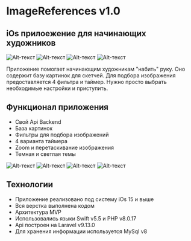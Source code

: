 # ImageReferences v1.0
## iOs прилоежение для начинающих художников 
![Alt-текст](http://syancheg.xyz/storage/references/readme/screen00003.jpg "test")
![Alt-текст](http://syancheg.xyz/storage/references/readme/screen00008.jpg "test")
![Alt-текст](http://syancheg.xyz/storage/references/readme/screen00004.jpg "test")
![Alt-текст](http://syancheg.xyz/storage/references/readme/screen00001.jpg "test")

Приложение помогает начинающим художникам "набить" руку. Оно содержит базу картинок для скетчей. Для подбора изображения предоставляется 4 фильтра и таймер.
Нужно просто выбрать необходимые настройки и приступить.

## Функционал приложения
- Свой Api Backend
- База картинок
- Фильтры для подбора изображений
- 4 варианта таймера
- Zoom и перетаскивание изображения
- Темная и светлая темы

![Alt-текст](http://syancheg.xyz/storage/references/readme/screen00007.jpg "test")
![Alt-текст](http://syancheg.xyz/storage/references/readme/screen00002.jpg "test")
![Alt-текст](http://syancheg.xyz/storage/references/readme/screen00006.jpg "test")
![Alt-текст](http://syancheg.xyz/storage/references/readme/screen00012.jpg "test")

## Технологии
- Приложение реализовано под систему iOs 15 и выше
- Вся верстка выполнена кодом
- Архитектура MVP
- Использовались языки Swift v5.5 и PHP v8.0.17
- Api построен на Laravel v9.13.0
- Для хранения информации используется MySql v8
